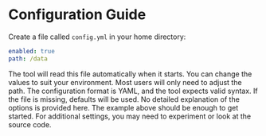 # Configuration Guide

Create a file called `config.yml` in your home directory:

```yaml
enabled: true
path: /data
```

The tool will read this file automatically when it starts. You can change the values to suit your environment. Most users will only need to adjust the path. The configuration format is YAML, and the tool expects valid syntax. If the file is missing, defaults will be used. No detailed explanation of the options is provided here. The example above should be enough to get started. For additional settings, you may need to experiment or look at the source code.
